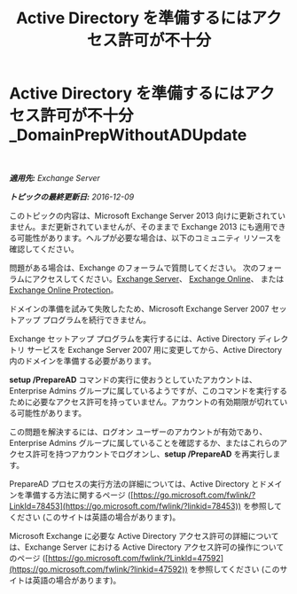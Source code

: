 ﻿---
title: 'Active Directory を準備するにはアクセス許可が不十分'
TOCTitle: Active Directory を準備するにはアクセス許可が不十分_DomainPrepWithoutADUpdate
ms:assetid: 4283c4b9-983f-460e-a5de-42b2772eae0d
ms:mtpsurl: https://technet.microsoft.com/ja-jp/library/ms.exch.setupreadiness.domainprepwithoutadupdate(v=EXCHG.150)
ms:contentKeyID: 48269416
ms.date: 04/24/2018
mtps_version: v=EXCHG.150
ms.translationtype: HT
---

# Active Directory を準備するにはアクセス許可が不十分\_DomainPrepWithoutADUpdate

 

_**適用先:** Exchange Server_

_**トピックの最終更新日:** 2016-12-09_

このトピックの内容は、Microsoft Exchange Server 2013 向けに更新されていません。まだ更新されていませんが、そのままで Exchange 2013 にも適用できる可能性があります。ヘルプが必要な場合は、以下のコミュニティ リソースを確認してください。

問題がある場合は、Exchange のフォーラムで質問してください。 次のフォーラムにアクセスしてください。[Exchange Server](https://go.microsoft.com/fwlink/p/?linkid=60612)、 [Exchange Online](https://go.microsoft.com/fwlink/p/?linkid=267542)、 または [Exchange Online Protection](https://go.microsoft.com/fwlink/p/?linkid=285351)。

ドメインの準備を試みて失敗したため、Microsoft Exchange Server 2007 セットアップ プログラムを続行できません。

Exchange セットアップ プログラムを実行するには、Active Directory ディレクトリ サービスを Exchange Server 2007 用に変更してから、Active Directory 内のドメインを準備する必要があります。

**setup /PrepareAD** コマンドの実行に使おうとしていたアカウントは、Enterprise Admins グループに属しているようですが、このコマンドを実行するために必要なアクセス許可を持っていません。アカウントの有効期限が切れている可能性があります。

この問題を解決するには、ログオン ユーザーのアカウントが有効であり、Enterprise Admins グループに属していることを確認するか、またはこれらのアクセス許可を持つアカウントでログオンし、**setup /PrepareAD** を再実行します。

PrepareAD プロセスの実行方法の詳細については、Active Directory とドメインを準備する方法に関するページ ([https://go.microsoft.com/fwlink/?LinkId=78453](https://go.microsoft.com/fwlink/?linkid=78453)) を参照してください (このサイトは英語の場合があります)。

Microsoft Exchange に必要な Active Directory アクセス許可の詳細については、Exchange Server における Active Directory アクセス許可の操作についてのページ ([https://go.microsoft.com/fwlink/?LinkId=47592](https://go.microsoft.com/fwlink/?linkid=47592)) を参照してください (このサイトは英語の場合があります)。

